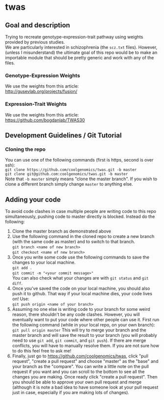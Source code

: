 # twas
## Goal and description
Trying to recreate genotype-expression-trait pathway using weights provided by
previous studies.  
We are particularly interested in schizophrenia (the ``scz.txt`` files). However,
(unless I misunderstand) the ultimate goal of this repo would be to make an 
importable module that should be pretty generic and work with any of the files.

### Genotype-Expression Weights
We use the weights from this article:  
http://gusevlab.org/projects/fusion/

### Expression-Trait Weights
We use the weights from this article:  
https://github.com/bogdanlab/TWAS30

## Development Guidelines / Git Tutorial
### Cloning the repo
You can use one of the following commands (first is https, second is over ssh):  
``git clone https://github.com/coolgenomics/twas.git -b master``  
``git clone git@github.com:coolgenomics/twas.git -b master``  
Note that ``-b master`` simply means "clone the master branch". If you wish to
clone a different branch simply change ``master`` to anything else.

## Adding your code
To avoid code clashes in case multiple people are writing code to this repo
simultaneously, pushing code to master directly is blocked. Instead do the following:
1. Clone the master branch as demonstrated above
2. Use the following command in the cloned repo to create a new branch (with the
  same code as master) and to switch to that branch.  
  ``git branch <name of new branch>``  
  ``git checkout <name of new branch>``
3. Once you write some code use the following commands to save the changes to your
  local machine.  
  ``git add .``  
  ``git commit -m "<your commit message>"``  
  You can also check what your changes are with ``git status`` and ``git diff``.
4. Once you've saved the code on your local machine, you should also push it to github.
  That way if your local machine dies, your code lives on! Use:  
  ``git push origin <name of your branch>``  
5. Assuming no one else is writing code to your branch for some weird reason, 
  there shouldn't be any code clashes. However, you will eventually want to put your
  code where other people can use it. First run the following command (while in your
  local repo, on your own branch):
  ``git pull origin master``
  This will try to merge your branch and the master branch and will save the result to
  your branch (you will probably need to use ``git add``, ``git commit``, and ``git
  push``). If there are merge conflicts, you will have to manually resolve them.
  If you are not sure how to do this feel free to ask me!
6. Finally, just go to https://github.com/coolgenomics/twas, click "pull request", "create
  a pull request" and choose "master" as the "base" and your branch as the "compare".
  You can write a little note on the pull request if you want and you can scroll to
  the bottom to see all the changes you are making. Once ready click "create a pull request".
  Then you should be able to approve your own pull request and merge (although it is note
  a bad idea to have someone look at your pull request just in case, especially if you
  are making lots of changes).
